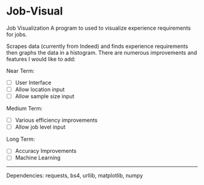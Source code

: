 # Job-Visual
Job Visualization
A program to used to visualize experience requirements for jobs.

Scrapes data (currently from Indeed) and finds experience requirements then graphs the data in a histogram.
There are numerous improvements and features I would like to add:

Near Term:

- [ ] User Interface
- [ ] Allow location input
- [ ] Allow sample size input

Medium Term:

- [ ] Various efficiency improvements
- [ ] Allow job level input

Long Term:

- [ ] Accuracy Improvements
- [ ] Machine Learning

__________________________
Dependencies:
requests, bs4, urllib, matplotlib, numpy
